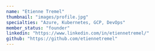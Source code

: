 ```yaml
---
name: "Etienne Tremel"
thumbnail: "images/profile.jpg"
specialties: "Azure, Kubernetes, GCP, DevOps"
member_status: "founder"
linkedin: "https://www.linkedin.com/in/etiennetremel/"
github: "https://github.com/etiennetremel"
---
```

